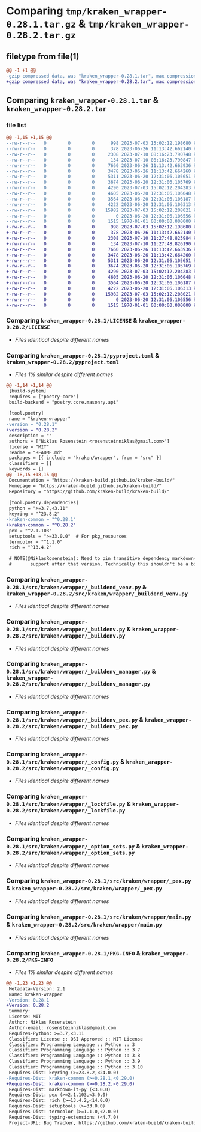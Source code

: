 # Comparing `tmp/kraken_wrapper-0.28.1.tar.gz` & `tmp/kraken_wrapper-0.28.2.tar.gz`

## filetype from file(1)

```diff
@@ -1 +1 @@
-gzip compressed data, was "kraken_wrapper-0.28.1.tar", max compression
+gzip compressed data, was "kraken_wrapper-0.28.2.tar", max compression
```

## Comparing `kraken_wrapper-0.28.1.tar` & `kraken_wrapper-0.28.2.tar`

### file list

```diff
@@ -1,15 +1,15 @@
--rw-r--r--   0        0        0      998 2023-07-03 15:02:12.198680 kraken_wrapper-0.28.1/LICENSE
--rw-r--r--   0        0        0      378 2023-06-26 11:13:42.662140 kraken_wrapper-0.28.1/README.md
--rw-r--r--   0        0        0     2308 2023-07-10 08:16:23.790748 kraken_wrapper-0.28.1/pyproject.toml
--rw-r--r--   0        0        0      134 2023-07-10 08:16:23.790847 kraken_wrapper-0.28.1/src/kraken/wrapper/__init__.py
--rw-r--r--   0        0        0     7660 2023-06-26 11:13:42.663936 kraken_wrapper-0.28.1/src/kraken/wrapper/_buildend_venv.py
--rw-r--r--   0        0        0     3478 2023-06-26 11:13:42.664260 kraken_wrapper-0.28.1/src/kraken/wrapper/_buildenv.py
--rw-r--r--   0        0        0     5311 2023-06-20 12:31:06.105651 kraken_wrapper-0.28.1/src/kraken/wrapper/_buildenv_manager.py
--rw-r--r--   0        0        0     3674 2023-06-20 12:31:06.105769 kraken_wrapper-0.28.1/src/kraken/wrapper/_buildenv_pex.py
--rw-r--r--   0        0        0     4290 2023-07-03 15:02:12.204283 kraken_wrapper-0.28.1/src/kraken/wrapper/_config.py
--rw-r--r--   0        0        0     4605 2023-06-20 12:31:06.106048 kraken_wrapper-0.28.1/src/kraken/wrapper/_lockfile.py
--rw-r--r--   0        0        0     3564 2023-06-20 12:31:06.106187 kraken_wrapper-0.28.1/src/kraken/wrapper/_option_sets.py
--rw-r--r--   0        0        0     4222 2023-06-20 12:31:06.106313 kraken_wrapper-0.28.1/src/kraken/wrapper/_pex.py
--rw-r--r--   0        0        0    15982 2023-07-03 15:02:12.208021 kraken_wrapper-0.28.1/src/kraken/wrapper/main.py
--rw-r--r--   0        0        0        0 2023-06-20 12:31:06.106556 kraken_wrapper-0.28.1/src/kraken/wrapper/py.typed
--rw-r--r--   0        0        0     1515 1970-01-01 00:00:00.000000 kraken_wrapper-0.28.1/PKG-INFO
+-rw-r--r--   0        0        0      998 2023-07-03 15:02:12.198680 kraken_wrapper-0.28.2/LICENSE
+-rw-r--r--   0        0        0      378 2023-06-26 11:13:42.662140 kraken_wrapper-0.28.2/README.md
+-rw-r--r--   0        0        0     2308 2023-07-10 11:27:48.825984 kraken_wrapper-0.28.2/pyproject.toml
+-rw-r--r--   0        0        0      134 2023-07-10 11:27:48.826190 kraken_wrapper-0.28.2/src/kraken/wrapper/__init__.py
+-rw-r--r--   0        0        0     7660 2023-06-26 11:13:42.663936 kraken_wrapper-0.28.2/src/kraken/wrapper/_buildend_venv.py
+-rw-r--r--   0        0        0     3478 2023-06-26 11:13:42.664260 kraken_wrapper-0.28.2/src/kraken/wrapper/_buildenv.py
+-rw-r--r--   0        0        0     5311 2023-06-20 12:31:06.105651 kraken_wrapper-0.28.2/src/kraken/wrapper/_buildenv_manager.py
+-rw-r--r--   0        0        0     3674 2023-06-20 12:31:06.105769 kraken_wrapper-0.28.2/src/kraken/wrapper/_buildenv_pex.py
+-rw-r--r--   0        0        0     4290 2023-07-03 15:02:12.204283 kraken_wrapper-0.28.2/src/kraken/wrapper/_config.py
+-rw-r--r--   0        0        0     4605 2023-06-20 12:31:06.106048 kraken_wrapper-0.28.2/src/kraken/wrapper/_lockfile.py
+-rw-r--r--   0        0        0     3564 2023-06-20 12:31:06.106187 kraken_wrapper-0.28.2/src/kraken/wrapper/_option_sets.py
+-rw-r--r--   0        0        0     4222 2023-06-20 12:31:06.106313 kraken_wrapper-0.28.2/src/kraken/wrapper/_pex.py
+-rw-r--r--   0        0        0    15982 2023-07-03 15:02:12.208021 kraken_wrapper-0.28.2/src/kraken/wrapper/main.py
+-rw-r--r--   0        0        0        0 2023-06-20 12:31:06.106556 kraken_wrapper-0.28.2/src/kraken/wrapper/py.typed
+-rw-r--r--   0        0        0     1515 1970-01-01 00:00:00.000000 kraken_wrapper-0.28.2/PKG-INFO
```

### Comparing `kraken_wrapper-0.28.1/LICENSE` & `kraken_wrapper-0.28.2/LICENSE`

 * *Files identical despite different names*

### Comparing `kraken_wrapper-0.28.1/pyproject.toml` & `kraken_wrapper-0.28.2/pyproject.toml`

 * *Files 1% similar despite different names*

```diff
@@ -1,14 +1,14 @@
 [build-system]
 requires = ["poetry-core"]
 build-backend = "poetry.core.masonry.api"
 
 [tool.poetry]
 name = "kraken-wrapper"
-version = "0.28.1"
+version = "0.28.2"
 description = ""
 authors = ["Niklas Rosenstein <rosensteinniklas@gmail.com>"]
 license = "MIT"
 readme = "README.md"
 packages = [{ include = "kraken/wrapper", from = "src" }]
 classifiers = []
 keywords = []
@@ -18,15 +18,15 @@
 Documentation = "https://kraken-build.github.io/kraken-build/"
 Homepage = "https://kraken-build.github.io/kraken-build/"
 Repository = "https://github.com/kraken-build/kraken-build/"
 
 [tool.poetry.dependencies]
 python = ">=3.7,<3.11"
 keyring = "^23.8.2"
-kraken-common = "^0.28.1"
+kraken-common = "^0.28.2"
 pex = "^2.1.103"
 setuptools = ">=33.0.0"  # For pkg_resources
 termcolor = "^1.1.0"
 rich = "^13.4.2"
 
 # NOTE(@NiklasRosenstein): Need to pin transitive dependency markdown-it under 3.0 because it dropped Python 3.9
 #       support after that version. Technically this shouldn't be a big issue for runtime, but Mypy checks site
```

### Comparing `kraken_wrapper-0.28.1/src/kraken/wrapper/_buildend_venv.py` & `kraken_wrapper-0.28.2/src/kraken/wrapper/_buildend_venv.py`

 * *Files identical despite different names*

### Comparing `kraken_wrapper-0.28.1/src/kraken/wrapper/_buildenv.py` & `kraken_wrapper-0.28.2/src/kraken/wrapper/_buildenv.py`

 * *Files identical despite different names*

### Comparing `kraken_wrapper-0.28.1/src/kraken/wrapper/_buildenv_manager.py` & `kraken_wrapper-0.28.2/src/kraken/wrapper/_buildenv_manager.py`

 * *Files identical despite different names*

### Comparing `kraken_wrapper-0.28.1/src/kraken/wrapper/_buildenv_pex.py` & `kraken_wrapper-0.28.2/src/kraken/wrapper/_buildenv_pex.py`

 * *Files identical despite different names*

### Comparing `kraken_wrapper-0.28.1/src/kraken/wrapper/_config.py` & `kraken_wrapper-0.28.2/src/kraken/wrapper/_config.py`

 * *Files identical despite different names*

### Comparing `kraken_wrapper-0.28.1/src/kraken/wrapper/_lockfile.py` & `kraken_wrapper-0.28.2/src/kraken/wrapper/_lockfile.py`

 * *Files identical despite different names*

### Comparing `kraken_wrapper-0.28.1/src/kraken/wrapper/_option_sets.py` & `kraken_wrapper-0.28.2/src/kraken/wrapper/_option_sets.py`

 * *Files identical despite different names*

### Comparing `kraken_wrapper-0.28.1/src/kraken/wrapper/_pex.py` & `kraken_wrapper-0.28.2/src/kraken/wrapper/_pex.py`

 * *Files identical despite different names*

### Comparing `kraken_wrapper-0.28.1/src/kraken/wrapper/main.py` & `kraken_wrapper-0.28.2/src/kraken/wrapper/main.py`

 * *Files identical despite different names*

### Comparing `kraken_wrapper-0.28.1/PKG-INFO` & `kraken_wrapper-0.28.2/PKG-INFO`

 * *Files 1% similar despite different names*

```diff
@@ -1,23 +1,23 @@
 Metadata-Version: 2.1
 Name: kraken-wrapper
-Version: 0.28.1
+Version: 0.28.2
 Summary: 
 License: MIT
 Author: Niklas Rosenstein
 Author-email: rosensteinniklas@gmail.com
 Requires-Python: >=3.7,<3.11
 Classifier: License :: OSI Approved :: MIT License
 Classifier: Programming Language :: Python :: 3
 Classifier: Programming Language :: Python :: 3.7
 Classifier: Programming Language :: Python :: 3.8
 Classifier: Programming Language :: Python :: 3.9
 Classifier: Programming Language :: Python :: 3.10
 Requires-Dist: keyring (>=23.8.2,<24.0.0)
-Requires-Dist: kraken-common (>=0.28.1,<0.29.0)
+Requires-Dist: kraken-common (>=0.28.2,<0.29.0)
 Requires-Dist: markdown-it-py (<3.0.0)
 Requires-Dist: pex (>=2.1.103,<3.0.0)
 Requires-Dist: rich (>=13.4.2,<14.0.0)
 Requires-Dist: setuptools (>=33.0.0)
 Requires-Dist: termcolor (>=1.1.0,<2.0.0)
 Requires-Dist: typing-extensions (<4.7.0)
 Project-URL: Bug Tracker, https://github.com/kraken-build/kraken-build/issues
```

